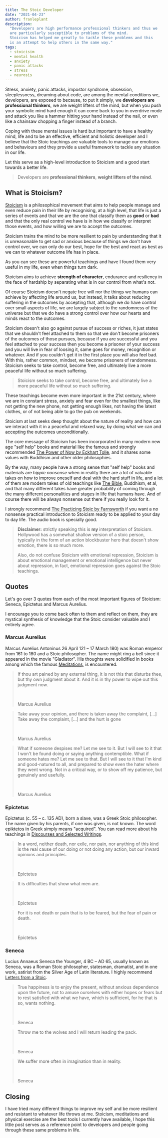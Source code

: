 ```yaml
---
title: The Stoic Developer
date: "2021-04-23"
author: franleplant
description:
  "Developers are high performance professional thinkers and thus we
  are particularly susceptible to problems of the mind.
  Stoicism has helped me greatly to tackle these problems and this
  is an attempt to help others in the same way."
tags:
  - stoicisim
  - mental health
  - anxiety
  - panic attacks
  - stress
  - neurosis
---
```


Stress, anxiety, panic attacks, impostor syndrome,
obsession, sleeplessness, dreaming about code, are among
the mental conditions we, developers, are exposed to because,
to put it simply, we **developers are professional thinkers**,
we are weight lifters of the mind,
but when you push your symbolic mind hard enough it can come
back to you in overdrive mode and attack you like a
hammer hitting your hand instead of the nail, or even
like a chainsaw chopping a finger instead of a branch.

Coping with these mental issues is hard but important to have
a healthy mind, life and to be an effective, efficient and holistic developer
and I believe that the Stoic teachings are valuable tools to manage
our emotions and behaviours and they provide a useful framework
to tackle any situation in our life.

Let this serve as a high-level introduction to Stoicism
and a good start towards a better life.

> Developers are **professional thinkers**,
> **weight lifters of the mind**.

## What is Stoicism?

[Stoicism](https://en.wikipedia.org/wiki/Stoicism)
is a philosophical movement that aims to help people manage and
even reduce pain in their life by recognising, at a high level, that
life is just a series of events and that we are the one that
classify them as **good** or **bad** and that the only real control we have is in
how we classify or interpret those events, and how willing we are
to accept the outcomes.

Stoicism trains the mind to be more resilient to pain by understanding
that it is unreasonable to get sad or anxious because of things
we don't have control over,
we can only do our best, hope for the best and react as best as we can
to whatever outcome life has in place.

As you can see these are powerful teachings and have I found them very useful
in my life, even when things turn dark.

Stoicism aims to achieve **strength of character**, endurance and resiliency
in the face of hardship by separating what is in our control from
what's not.

Of course Stoicism doesn't negate free will nor the things
we humans can achieve by affecting life around us, but instead,
it talks about reducing suffering in the outcomes by accepting that,
although we do have control over small aspects of life, we are largely
subject to the randomness of the universe but that we do have a strong
control over how our hearts and minds react to the outcomes.

Stoicism doesn't also go against pursue of success or riches, it just
states that we shouldn't feel attached to them so that we don't become
prisoners of the outcomes of those pursues, because if you are successful
and you feel attached to your success then you become a prisoner of your success
and you will live in fear of loosing it, same goes for money, recognition or whatever.
And if you couldn't get it in the first place you will also feel bad.
With this, rather common, mindset, we become prisoners of randomness.
Stoicism seeks to take control, become free, and ultimately live
a more peaceful life without so much suffering.

> Stoicism seeks to take control, become free, and ultimately live
> a more peaceful life without so much suffering.

These teachings become even more important in the 21st century, where
we are in constant stress, anxiety and fear even for the smallest
things, like not getting the new phone, not getting enough likes,
not having the latest clothes,
or of not being able to go the pub on weekends.

Stoicism at last seeks deep thought about the nature of reality
and how can we interact with it in a peaceful and relaxed way,
by doing what we can and accepting the outcomes unconditionally.

The core message of Stoicism has been incorporated in many
modern new age "self help" books and material like the famous
and strongly recommended [The Power of Now by Eckhart Tolle][71],
and it shares some values with Buddhism and other older philosophies.

By the way, many people have a strong sense that "self help" books
and materials are _hippie nonsense_ when in reality there are a lot
of valuable takes on how to improve oneself and deal with the hard stuff
in life, and a lot of them are modern takes of old teachings like
[The Bible][73], Buddhism, et al, and that many different takes have
greater probability of coming through the many different personalities
and stages in life that humans have. And of course there will be always
nonsense out there if you really look for it.

I strongly recommend [The Practicing Stoic by Farnsworth][70] if you
want a no nonsense practical introduction to Stoicism ready to be
applied to your day to day life. The audio book is specially good.

> **Disclaimer:** strictly speaking this is **my** interpretation of Stoicism.
> Hollywood has a somewhat shallow version of a stoic person, typically in the
> form of an action blockbuster hero that doesn't show emotion, there is so much more.
>
> Also, do not confuse Stoicism with emotional repression, Stoicism is about
> emotional management or emotional intelligence but never about repression, in fact,
> emotional repression goes against the Stoic teachings.

## Quotes

Let's go over 3 quotes from each of the most important figures of Stoicism:
Seneca, Epictetus and Marcus Aurelius.

I encourage you to come back often to them and reflect on them,
they are mystical synthesis of knowledge that the Stoic consider
valuable and I entirely agree.

### Marcus Aurelius

Marcus Aurelius Antoninus 26 April 121 – 17 March 180)
was Roman emperor from 161 to 180 and a Stoic philosopher.
The name might ring a bell since it appeared in the movie "Gladiator".
His thoughts were solidified in books among which the famous [Meditations](https://amzn.to/3sy2G9m),
is encountered.

> If thou art pained by any external thing, it is not this that disturbs thee,
> but thy own judgment about it. And it is in thy power to wipe out this judgment now.
>
> &nbsp;
>
> Marcus Aurelius

> Take away your opinion, and there is taken away the complaint,
> [...] Take away the complaint, [...] and the hurt is gone
>
> &nbsp;
>
> Marcus Aurelius

> What if someone despises me? Let me see to it.
> But I will see to it that I won't be found doing or saying anything contemptible.
> What if someone hates me? Let me see to that. But I will see to it that I'm kind
> and good-natured to all, and prepared to show even the hater where they went wrong.
> Not in a critical way, or to show off my patience, but genuinely and usefully.
>
> &nbsp;
>
> Marcus Aurelius

### Epictetus

Epictetus (c. 55 – c. 135 AD), born a slave, was a Greek Stoic philosopher.
The name given by his parents, if one was given, is not known.
The word epiktetos in Greek simply means "acquired".
You can read more about his teachings in [Discourses and Selected Writings](https://amzn.to/3xbWPKv).

> In a word, neither death, nor exile, nor pain,
> nor anything of this kind is the real cause of our doing
> or not doing any action, but our inward opinions and principles.
>
> &nbsp;
>
> Epictetus

> It is difficulties that show what men are.
>
> &nbsp;
>
> Epictetus

> For it is not death or pain that is to be feared, but the fear of pain or death.
>
> &nbsp;
>
> Epictetus

### Seneca

Lucius Annaeus Seneca the Younger, 4 BC – AD 65, usually known as Seneca,
was a Roman Stoic philosopher, statesman, dramatist, and in one work, satirist
from the Silver Age of Latin literature.
I highly recommend [Letters from a Stoic](https://amzn.to/3enJvd9).

> True happiness is to enjoy the present, without anxious dependence upon
> the future, not to amuse ourselves with either hopes or fears but to rest satisfied
> with what we have, which is sufficient, for he that is so, wants nothing.
>
> &nbsp;
>
> Seneca

> Throw me to the wolves and I will return leading the pack.
>
> &nbsp;
>
> Seneca

> We suffer more often in imagination than in reality.
>
> &nbsp;
>
> Seneca

## Closing

I have tried many different things to improve my self
and be more resilient and resistant to whatever life throws at me.
Stoicism, meditations and physical exercise are the best tools
I currently have available, I hope this little post serves as a
reference point to developers and people going through these same problems in life.

[70]: https://amzn.to/3dyCkzO
[71]: https://amzn.to/3eftYfD
[73]: https://amzn.to/3tCruyf

<br/>
